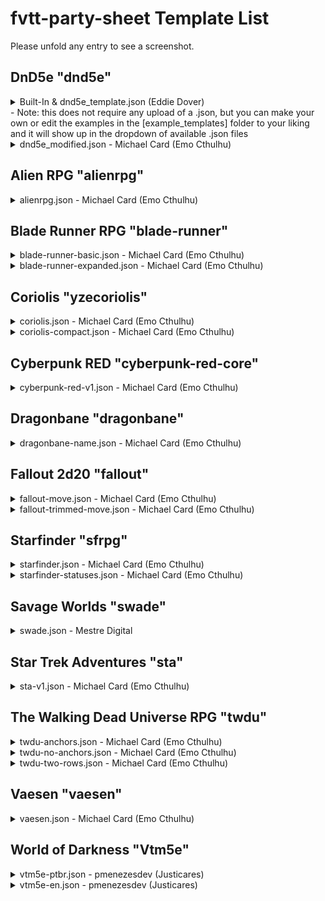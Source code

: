 # fvtt-party-sheet Template List

Please unfold any entry to see a screenshot.

## DnD5e "dnd5e"

<details>

  ![](https://github.com/EddieDover/fvtt-party-sheet/tree/main/images/preview1.png)
  <summary>
  Built-In & dnd5e_template.json (Eddie Dover)
  <br/>
  - Note: this does not require any upload of a .json, but you can make your own or edit the examples in the [example_templates] folder to your liking and it will show up in the dropdown of available .json files
  </summary>
</details>

<details>

![](https://github.com/EddieDover/fvtt-party-sheet/tree/main/example_templates/dnd5e/dnd5e_modified.jpg)

<summary>dnd5e_modified.json - Michael Card (Emo Cthulhu)</summary></details>

## Alien RPG "alienrpg"

<details>

![](https://github.com/EddieDover/fvtt-party-sheet/tree/main/example_templates/alienrpg/alienrpg.jpg)

<summary>
alienrpg.json - Michael Card (Emo Cthulhu)</summary>
</details>

## Blade Runner RPG "blade-runner"

<details>

![](https://github.com/EddieDover/fvtt-party-sheet/tree/main/example_templates/blade-runner/blade-runner-basic.jpg)

<summary>blade-runner-basic.json - Michael Card (Emo Cthulhu)</summary></details>

<details>

![](https://github.com/EddieDover/fvtt-party-sheet/tree/main/example_templates/blade-runner/blade-runner-expanded.jpg)

<summary>blade-runner-expanded.json - Michael Card (Emo Cthulhu)</summary></details>

## Coriolis "yzecoriolis"

<details>

![](https://github.com/EddieDover/fvtt-party-sheet/tree/main/example_templates/coriolis/coriolis.jpg)

<summary>coriolis.json - Michael Card (Emo Cthulhu)</summary></details>

<details>

![](https://github.com/EddieDover/fvtt-party-sheet/tree/main/example_templates/coriolis/coriolis-compact.jpg)

<summary>coriolis-compact.json - Michael Card (Emo Cthulhu)</summary></details>

## Cyberpunk RED "cyberpunk-red-core"

<details>

![](https://github.com/EddieDover/fvtt-party-sheet/tree/main/example_templates/cyberpunk-RED/cyberpunk-RED-v1.jpg)

<summary>cyberpunk-red-v1.json - Michael Card (Emo Cthulhu)</summary></details>

## Dragonbane "dragonbane"

<details>

![](https://github.com/EddieDover/fvtt-party-sheet/tree/main/example_templates/dragonbane/dragonbane-name.jpg)

<summary>dragonbane-name.json - Michael Card (Emo Cthulhu)</summary></details>

## Fallout 2d20 "fallout"

<details>

![](https://github.com/EddieDover/fvtt-party-sheet/tree/main/example_templates/fallout/fallout-move.jpg)

<summary>fallout-move.json - Michael Card (Emo Cthulhu)</summary></details>

<details>

![](https://github.com/EddieDover/fvtt-party-sheet/tree/main/example_templates/fallout/fallout-trimmed-move.jpg)

<summary>fallout-trimmed-move.json - Michael Card (Emo Cthulhu)</summary></details>

## Starfinder "sfrpg"

<details>

![](https://github.com/EddieDover/fvtt-party-sheet/tree/main/example_templates/starfinder/starfinder.jpg)

<summary>starfinder.json - Michael Card (Emo Cthulhu)</summary></details>

<details>

![](https://github.com/EddieDover/fvtt-party-sheet/tree/main/example_templates/starfinder/starfinder-statuses.jpg)

<summary>starfinder-statuses.json - Michael Card (Emo Cthulhu)</summary></details>

## Savage Worlds "swade"

<details>

![](https://github.com/EddieDover/fvtt-party-sheet/tree/main/example_templates/swade/swade.jpg)

<summary>swade.json - Mestre Digital</summary></details>

## Star Trek Adventures "sta"

<details>

![](https://github.com/EddieDover/fvtt-party-sheet/tree/main/example_templates/star-trek-adventures/sta-v1.jpg)

<summary>sta-v1.json - Michael Card (Emo Cthulhu)</summary></details>

## The Walking Dead Universe RPG "twdu"

<details>

![](https://github.com/EddieDover/fvtt-party-sheet/tree/main/example_templates/thewalkingdead/twdu-anchors.jpg)

<summary>twdu-anchors.json - Michael Card (Emo Cthulhu)</summary></details>

<details>

![](https://github.com/EddieDover/fvtt-party-sheet/tree/main/example_templates/thewalkingdead/twdu-no-anchors.jpg)

<summary>twdu-no-anchors.json - Michael Card (Emo Cthulhu)</summary></details>

<details>

![](https://github.com/EddieDover/fvtt-party-sheet/tree/main/example_templates/thewalkingdead/twdu-two-rows.jpg)

<summary>twdu-two-rows.json - Michael Card (Emo Cthulhu)</summary></details>

## Vaesen "vaesen"

<details>

![](https://github.com/EddieDover/fvtt-party-sheet/tree/main/example_templates/vaesen/vaesen.jpg)

<summary>vaesen.json - Michael Card (Emo Cthulhu)</summary></details>

## World of Darkness "Vtm5e"


<details>

![](https://github.com/EddieDover/fvtt-party-sheet/tree/main/example_templates/vtm5e/vtm5e-ptbr.jpg)

<summary>vtm5e-ptbr.json - pmenezesdev (Justicares)</summary></details>

<details>

![](https://github.com/EddieDover/fvtt-party-sheet/tree/main/example_templates/vtm5e/vtm5e-en.jpg)

<summary>vtm5e-en.json - pmenezesdev (Justicares)</summary></details>
